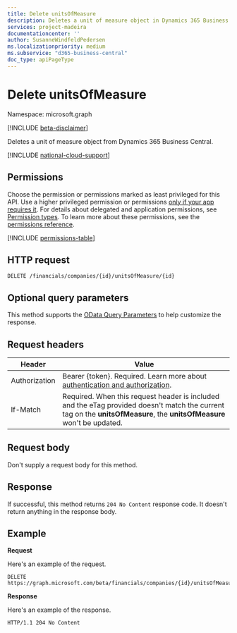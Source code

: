 ```yaml
---
title: Delete unitsOfMeasure 
description: Deletes a unit of measure object in Dynamics 365 Business Central. 
services: project-madeira
documentationcenter: ''
author: SusanneWindfeldPedersen
ms.localizationpriority: medium
ms.subservice: "d365-business-central"
doc_type: apiPageType
---
```


# Delete unitsOfMeasure

Namespace: microsoft.graph

[!INCLUDE [beta-disclaimer](../../includes/beta-disclaimer.md)]

Deletes a unit of measure object from Dynamics 365 Business Central.

[!INCLUDE [national-cloud-support](../../includes/global-only.md)]

## Permissions
Choose the permission or permissions marked as least privileged for this API. Use a higher privileged permission or permissions [only if your app requires it](/graph/permissions-overview#best-practices-for-using-microsoft-graph-permissions). For details about delegated and application permissions, see [Permission types](/graph/permissions-overview#permission-types). To learn more about these permissions, see the [permissions reference](/graph/permissions-reference).

<!-- { "blockType": "permissions", "name": "dynamics_unitsofmeasure_delete" } -->
[!INCLUDE [permissions-table](../includes/permissions/dynamics-unitsofmeasure-delete-permissions.md)]

## HTTP request
```
DELETE /financials/companies/{id}/unitsOfMeasure/{id}
```

## Optional query parameters
This method supports the [OData Query Parameters](/graph/query-parameters) to help customize the response.

## Request headers
|Header|Value|
|------|-----|
|Authorization|Bearer {token}. Required. Learn more about [authentication and authorization](/graph/auth/auth-concepts).|
|If-Match       |Required. When this request header is included and the eTag provided doesn't match the current tag on the **unitsOfMeasure**, the **unitsOfMeasure** won't be updated. |

## Request body
Don't supply a request body for this method.

## Response
If successful, this method returns ```204 No Content``` response code. It doesn't return anything in the response body.

## Example

**Request**

Here's an example of the request.

```http
DELETE https://graph.microsoft.com/beta/financials/companies/{id}/unitsOfMeasure/{id}
```

**Response** 

Here's an example of the response. 

```http
HTTP/1.1 204 No Content
```


